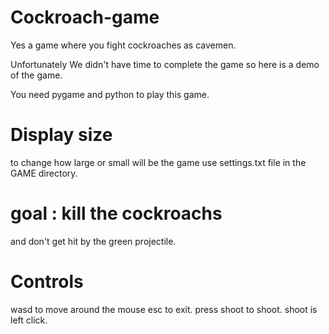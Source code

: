 # Cockroach-game
Yes a game where you fight cockroaches as cavemen.

Unfortunately We didn't have time to complete the game so here is a demo of the game.

You need pygame and python to play this game.

# Display size
to change how large or small will be the game use settings.txt file in the GAME directory.

# goal : kill the cockroachs
and don't get hit by the green projectile.

# Controls
wasd to move around the mouse
esc to exit.
press shoot to shoot.
shoot is left click.
